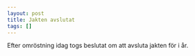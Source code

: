 ```yaml
---
layout: post
title: Jakten avslutat
tags: []
---
```

Efter omröstning idag togs beslutat om att avsluta jakten för i år.

